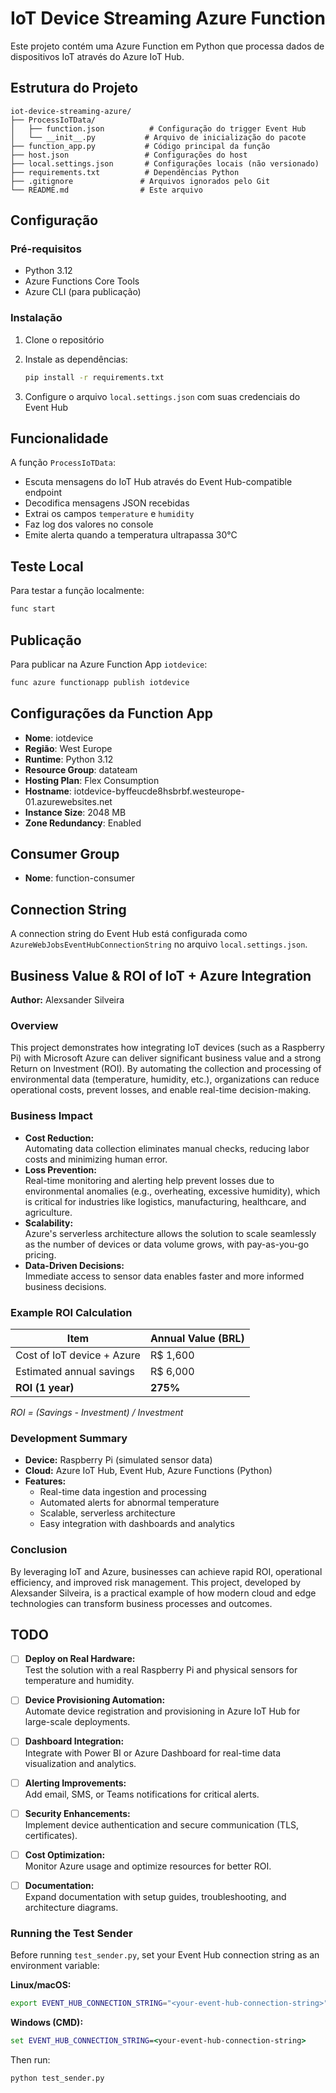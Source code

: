 # IoT Device Streaming Azure Function

Este projeto contém uma Azure Function em Python que processa dados de dispositivos IoT através do Azure IoT Hub.

## Estrutura do Projeto

```
iot-device-streaming-azure/
├── ProcessIoTData/
│   ├── function.json          # Configuração do trigger Event Hub
│   └── __init__.py           # Arquivo de inicialização do pacote
├── function_app.py           # Código principal da função
├── host.json                 # Configurações do host
├── local.settings.json       # Configurações locais (não versionado)
├── requirements.txt          # Dependências Python
├── .gitignore               # Arquivos ignorados pelo Git
└── README.md                # Este arquivo
```

## Configuração

### Pré-requisitos

- Python 3.12
- Azure Functions Core Tools
- Azure CLI (para publicação)

### Instalação

1. Clone o repositório
2. Instale as dependências:
   ```bash
   pip install -r requirements.txt
   ```

3. Configure o arquivo `local.settings.json` com suas credenciais do Event Hub

## Funcionalidade

A função `ProcessIoTData`:

- Escuta mensagens do IoT Hub através do Event Hub-compatible endpoint
- Decodifica mensagens JSON recebidas
- Extrai os campos `temperature` e `humidity`
- Faz log dos valores no console
- Emite alerta quando a temperatura ultrapassa 30°C

## Teste Local

Para testar a função localmente:

```bash
func start
```

## Publicação

Para publicar na Azure Function App `iotdevice`:

```bash
func azure functionapp publish iotdevice
```

## Configurações da Function App

- **Nome**: iotdevice
- **Região**: West Europe
- **Runtime**: Python 3.12
- **Resource Group**: datateam
- **Hosting Plan**: Flex Consumption
- **Hostname**: iotdevice-byffeucde8hsbrbf.westeurope-01.azurewebsites.net
- **Instance Size**: 2048 MB
- **Zone Redundancy**: Enabled

## Consumer Group

- **Nome**: function-consumer

## Connection String

A connection string do Event Hub está configurada como `AzureWebJobsEventHubConnectionString` no arquivo `local.settings.json`.

## Business Value & ROI of IoT + Azure Integration

**Author:** Alexsander Silveira

### Overview

This project demonstrates how integrating IoT devices (such as a Raspberry Pi) with Microsoft Azure can deliver significant business value and a strong Return on Investment (ROI). By automating the collection and processing of environmental data (temperature, humidity, etc.), organizations can reduce operational costs, prevent losses, and enable real-time decision-making.

### Business Impact

- **Cost Reduction:**  
  Automating data collection eliminates manual checks, reducing labor costs and minimizing human error.
- **Loss Prevention:**  
  Real-time monitoring and alerting help prevent losses due to environmental anomalies (e.g., overheating, excessive humidity), which is critical for industries like logistics, manufacturing, healthcare, and agriculture.
- **Scalability:**  
  Azure's serverless architecture allows the solution to scale seamlessly as the number of devices or data volume grows, with pay-as-you-go pricing.
- **Data-Driven Decisions:**  
  Immediate access to sensor data enables faster and more informed business decisions.

### Example ROI Calculation

| Item                        | Annual Value (BRL) |
|-----------------------------|--------------------|
| Cost of IoT device + Azure  | R$ 1,600           |
| Estimated annual savings    | R$ 6,000           |
| **ROI (1 year)**            | **275%**           |

*ROI = (Savings - Investment) / Investment*

### Development Summary

- **Device:** Raspberry Pi (simulated sensor data)
- **Cloud:** Azure IoT Hub, Event Hub, Azure Functions (Python)
- **Features:**  
  - Real-time data ingestion and processing  
  - Automated alerts for abnormal temperature  
  - Scalable, serverless architecture  
  - Easy integration with dashboards and analytics

### Conclusion

By leveraging IoT and Azure, businesses can achieve rapid ROI, operational efficiency, and improved risk management. This project, developed by Alexsander Silveira, is a practical example of how modern cloud and edge technologies can transform business processes and outcomes.

## TODO

- [ ] **Deploy on Real Hardware:**  
  Test the solution with a real Raspberry Pi and physical sensors for temperature and humidity.

- [ ] **Device Provisioning Automation:**  
  Automate device registration and provisioning in Azure IoT Hub for large-scale deployments.

- [ ] **Dashboard Integration:**  
  Integrate with Power BI or Azure Dashboard for real-time data visualization and analytics.

- [ ] **Alerting Improvements:**  
  Add email, SMS, or Teams notifications for critical alerts.

- [ ] **Security Enhancements:**  
  Implement device authentication and secure communication (TLS, certificates).

- [ ] **Cost Optimization:**  
  Monitor Azure usage and optimize resources for better ROI.

- [ ] **Documentation:**  
  Expand documentation with setup guides, troubleshooting, and architecture diagrams.

### Running the Test Sender

Before running `test_sender.py`, set your Event Hub connection string as an environment variable:

**Linux/macOS:**
```bash
export EVENT_HUB_CONNECTION_STRING="<your-event-hub-connection-string>"
```

**Windows (CMD):**
```cmd
set EVENT_HUB_CONNECTION_STRING=<your-event-hub-connection-string>
```

Then run:
```bash
python test_sender.py
```